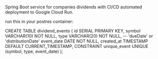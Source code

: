 Spring Boot service for companies dividends with CI/CD automated deployment to Google Cloud Run.

run this in your postres container:

CREATE TABLE dividend_events (
    id SERIAL PRIMARY KEY,
    symbol VARCHAR(10) NOT NULL,
    type VARCHAR(20) NOT NULL, -- 'dueDate' or 'distributionDate'
    event_date DATE NOT NULL,
    created_at TIMESTAMP DEFAULT CURRENT_TIMESTAMP,
    CONSTRAINT unique_event UNIQUE (symbol, type, event_date)
);
